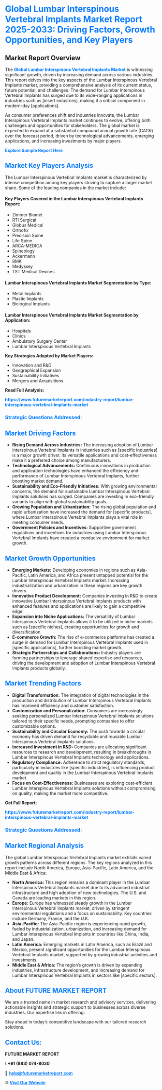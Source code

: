 <h1 style="color: #007BFF;">Global Lumbar Interspinous Vertebral Implants Market Report 2025-2033: Driving Factors, Growth Opportunities, and Key Players</h1>

<section id="overview">
<h2>Market Report Overview</h2>
<p>The <a href="https://www.futuremarketreport.com/industry-report/lumbar-interspinous-vertebral-implants-market" style="color: #007BFF; text-decoration: none;"><strong>Global Lumbar Interspinous Vertebral Implants Market</strong></a> is witnessing significant growth, driven by increasing demand across various industries. This report delves into the key aspects of the Lumbar Interspinous Vertebral Implants market, providing a comprehensive analysis of its current status, future potential, and challenges. The demand for Lumbar Interspinous Vertebral Implants has surged due to its wide-ranging applications in industries such as [insert industries], making it a critical component in modern-day [applications].</p>
<p>As consumer preferences shift and industries innovate, the Lumbar Interspinous Vertebral Implants market continues to evolve, offering both challenges and opportunities for stakeholders. The global market is expected to expand at a substantial compound annual growth rate (CAGR) over the forecast period, driven by technological advancements, emerging applications, and increasing investments by major players.</p>
</section>

<section id="overview">
<p><a href="https://www.futuremarketreport.com/request-sample/reportId=126876" style="color: #007BFF; text-decoration: none;"><strong>Explore Sample Report Here</strong></a></p>
</section>

<section id="key-players">
<h2 style="color: #007BFF;">Market Key Players Analysis</h2>
<p>The Lumbar Interspinous Vertebral Implants market is characterized by intense competition among key players striving to capture a larger market share. Some of the leading companies in the market include:</p>
<h4>Key Players Covered in the Lumbar Interspinous Vertebral Implants Report:</h4>
<ul><li>Zimmer Biomet</li><li>RTI Surgical</li><li>Globus Medical</li><li>Orthofix</li><li>Precision Spine</li><li>Life Spine</li><li>ARCA-MEDICA</li><li>Spineology</li><li>Ackermann</li><li>BMK</li><li>Medyssey</li><li>TST Medical Devices</li></ul>
<h4>Lumbar Interspinous Vertebral Implants Market Segmentation by Type:</h4>
<ul><li>Metal Implants</li><li>Plastic Implants</li><li>Biological Implants</li></ul>

<h4>Lumbar Interspinous Vertebral Implants Market Segmentation by Application:</h4>
<ul><li>Hospitals</li><li>Clinics</li><li>Ambulatory Surgery Center</li><li>Lumbar Interspinous Vertebral Implants</li></ul>
<p><strong>Key Strategies Adopted by Market Players:</strong></p>
<ul>
<li>Innovation and R&D</li>
<li>Geographical Expansion</li>
<li>Sustainability Initiatives</li>
<li>Mergers and Acquisitions</li>
</ul>
</section>

<section>
<p><strong>Read Full Analysis: </strong></p><a href="https://www.futuremarketreport.com/industry-report/lumbar-interspinous-vertebral-implants-market" style="color: #007BFF; text-decoration: none;"><strong>https://www.futuremarketreport.com/industry-report/lumbar-interspinous-vertebral-implants-market</strong></a>
<h3 style="color: #007BFF;">Strategic Questions Addressed:</h3>
</section>

<section id="driving-factors">
<h2 style="color: #007BFF;">Market Driving Factors</h2>
<ul>
<li><strong>Rising Demand Across Industries:</strong> The increasing adoption of Lumbar Interspinous Vertebral Implants in industries such as [specific industries] is a major growth driver. Its versatile applications and cost-effectiveness make it a preferred choice among manufacturers.</li>
<li><strong>Technological Advancements:</strong> Continuous innovations in production and application technologies have enhanced the efficiency and performance of Lumbar Interspinous Vertebral Implants, further boosting market demand.</li>
<li><strong>Sustainability and Eco-Friendly Initiatives:</strong> With growing environmental concerns, the demand for sustainable Lumbar Interspinous Vertebral Implants solutions has surged. Companies are investing in eco-friendly variants to align with global sustainability goals.</li>
<li><strong>Growing Population and Urbanization:</strong> The rising global population and rapid urbanization have increased the demand for [specific products], where Lumbar Interspinous Vertebral Implants plays a vital role in meeting consumer needs.</li>
<li><strong>Government Policies and Incentives:</strong> Supportive government regulations and incentives for industries using Lumbar Interspinous Vertebral Implants have created a conducive environment for market growth.</li>
</ul>
</section>

<section id="growth-opportunities">
<h2 style="color: #007BFF;">Market Growth Opportunities</h2>
<ul>
<li><strong>Emerging Markets:</strong> Developing economies in regions such as Asia-Pacific, Latin America, and Africa present untapped potential for the Lumbar Interspinous Vertebral Implants market. Increasing industrialization and urbanization in these regions are key growth drivers.</li>
<li><strong>Innovative Product Development:</strong> Companies investing in R&D to create innovative Lumbar Interspinous Vertebral Implants products with enhanced features and applications are likely to gain a competitive edge.</li>
<li><strong>Expansion into Niche Applications:</strong> The versatility of Lumbar Interspinous Vertebral Implants allows it to be utilized in niche markets such as [specific niches], creating opportunities for growth and diversification.</li>
<li><strong>E-commerce Growth:</strong> The rise of e-commerce platforms has created a surge in demand for Lumbar Interspinous Vertebral Implants used in [specific applications], further boosting market growth.</li>
<li><strong>Strategic Partnerships and Collaborations:</strong> Industry players are forming partnerships to leverage shared expertise and resources, driving the development and adoption of Lumbar Interspinous Vertebral Implants products globally.</li>
</ul>
</section>

<section id="trending-factors">
<h2 style="color: #007BFF;">Market Trending Factors</h2>
<ul>
<li><strong>Digital Transformation:</strong> The integration of digital technologies in the production and distribution of Lumbar Interspinous Vertebral Implants has improved efficiency and customer satisfaction.</li>
<li><strong>Customization and Personalization:</strong> Consumers are increasingly seeking personalized Lumbar Interspinous Vertebral Implants solutions tailored to their specific needs, prompting companies to offer customizable options.</li>
<li><strong>Sustainability and Circular Economy:</strong> The push towards a circular economy has driven demand for recyclable and reusable Lumbar Interspinous Vertebral Implants solutions.</li>
<li><strong>Increased Investment in R&D:</strong> Companies are allocating significant resources to research and development, resulting in breakthroughs in Lumbar Interspinous Vertebral Implants technology and applications.</li>
<li><strong>Regulatory Compliance:</strong> Adherence to strict regulatory standards, particularly in industries like [specific industries], is influencing product development and quality in the Lumbar Interspinous Vertebral Implants market.</li>
<li><strong>Focus on Cost-Effectiveness:</strong> Businesses are exploring cost-efficient Lumbar Interspinous Vertebral Implants solutions without compromising on quality, making the market more competitive.</li>
</ul>
</section>

<section>
<p><strong>Get Full Report: </strong></p><a href="https://www.futuremarketreport.com/industry-report/lumbar-interspinous-vertebral-implants-market" style="color: #007BFF; text-decoration: none;"><strong>https://www.futuremarketreport.com/industry-report/lumbar-interspinous-vertebral-implants-market</strong></a>
<h3 style="color: #007BFF;">Strategic Questions Addressed:</h3>
</section>


<section id="regional-analysis">
<h2 style="color: #007BFF;">Market Regional Analysis</h2>
<p>The global Lumbar Interspinous Vertebral Implants market exhibits varied growth patterns across different regions. The key regions analyzed in this report include North America, Europe, Asia-Pacific, Latin America, and the Middle East & Africa:</p>
<ul>
<li><strong>North America:</strong> This region remains a dominant player in the Lumbar Interspinous Vertebral Implants market due to its advanced industrial infrastructure and high adoption of new technologies. The U.S. and Canada are leading markets in this region.</li>
<li><strong>Europe:</strong> Europe has witnessed steady growth in the Lumbar Interspinous Vertebral Implants market, driven by stringent environmental regulations and a focus on sustainability. Key countries include Germany, France, and the U.K.</li>
<li><strong>Asia-Pacific:</strong> The Asia-Pacific region is experiencing rapid growth, fueled by industrialization, urbanization, and increasing demand for Lumbar Interspinous Vertebral Implants in countries like China, India, and Japan.</li>
<li><strong>Latin America:</strong> Emerging markets in Latin America, such as Brazil and Mexico, present significant opportunities for the Lumbar Interspinous Vertebral Implants market, supported by growing industrial activities and investments.</li>
<li><strong>Middle East & Africa:</strong> The region’s growth is driven by expanding industries, infrastructure development, and increasing demand for Lumbar Interspinous Vertebral Implants in sectors like [specific sectors].</li>
</ul>
</section>

<footer>
<h2 style="color: #007BFF;">About FUTURE MARKET REPORT</h2>
<p>We are a trusted name in market research and advisory services, delivering actionable insights and strategic support to businesses across diverse industries. Our expertise lies in offering:</p>

<p>Stay ahead in today’s competitive landscape with our tailored research solutions.</p>

<h2 style="color: #007BFF;">Contact Us:</h2>
<p><strong>FUTURE MARKET REPORT</strong></p>
<p>📞 <strong>+91 (883) 074-8030</strong></p>
<p>📧 <strong><a href="mailto:help@futuremarketreport.com" style="color: #007BFF;">help@futuremarketreport.com</a></strong></p>
<p>🌐 <strong><a href="https://www.futuremarketreport.com/" style="color: #007BFF;">Visit Our Website</a></strong></p>
</footer>